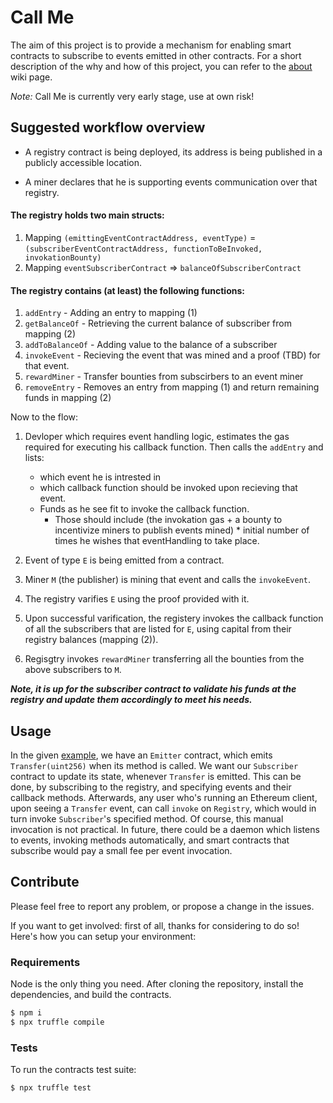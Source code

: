 # Call Me
The aim of this project is to provide a mechanism for enabling smart contracts to subscribe to events emitted in other contracts. For a short description of the why and how of this project, you can refer to the [about](https://github.com/planet-ethereum/call-me/wiki/About) wiki page.

*Note:* Call Me is currently very early stage, use at own risk!

## Suggested workflow overview
* A registry contract is being deployed, its address is being published in a publicly accessible location.

* A miner declares that he is supporting events communication over that registry.

#### The registry holds two main structs:

1. Mapping `(emittingEventContractAddress, eventType)` =`(subscriberEventContractAddress, functionToBeInvoked, invokationBounty)`
2. Mapping `eventSubscriberContract` => `balanceOfSubscriberContract`

#### The registry contains (at least) the following functions:
1. `addEntry` - Adding an entry to mapping (1)
2. `getBalanceOf` - Retrieving the current balance of subscriber from mapping (2)
3. `addToBalanceOf` - Adding value to the balance of a subscriber
4. `invokeEvent` - Recieving the event that was mined and a proof (TBD) for that event.
5. `rewardMiner` - Transfer bounties from subscirbers to an event miner
6. `removeEntry` - Removes an entry from mapping (1) and return remaining funds in mapping (2)


Now to the flow:

1. Devloper which requires event handling logic, estimates the gas required for executing his callback function.
Then calls the `addEntry` and lists:
   * which event he is intrested in
   * which callback function should be invoked upon recieving that event.
   * Funds as he see fit to invoke the callback function.
     * Those should include (the invokation gas + a bounty to incentivize miners to publish events mined) * initial number of times he wishes that eventHandling to take place.

2. Event of type `E` is being emitted from a contract.
3. Miner `M` (the publisher) is mining that event and calls the `invokeEvent`.
4. The registry varifies `E` using the proof provided with it.
5. Upon successful varification, the registery invokes the callback function of all the subscribers that are listed for `E`, using capital from their registry balances (mapping (2)).
6. Regisgtry invokes `rewardMiner` transferring all the bounties from the above subscribers to `M`.

**_Note, it is up for the subscriber contract to validate his funds at the registry and update them accordingly to meet his needs._**

## Usage
In the given [example](contracts/example), we have an `Emitter` contract, which emits `Transfer(uint256)` when its method is called. We want our `Subscriber` contract to update its state, whenever `Transfer` is emitted. This can be done, by subscribing to the registry, and specifying events and their callback methods. Afterwards, any user who's running an Ethereum client, upon seeing a `Transfer` event, can call `invoke` on `Registry`, which would in turn invoke `Subscriber`'s specified method. Of course, this manual invocation is not practical. In future, there could be a daemon which listens to events, invoking methods automatically, and smart contracts that subscribe would pay a small fee per event invocation.

## Contribute
Please feel free to report any problem, or propose a change in the issues.

If you want to get involved: first of all, thanks for considering to do so! Here's how you can setup your environment:

### Requirements
Node is the only thing you need. After cloning the repository, install the dependencies, and build the contracts.

```bash
$ npm i
$ npx truffle compile
```

### Tests
To run the contracts test suite:

```bash
$ npx truffle test
```
